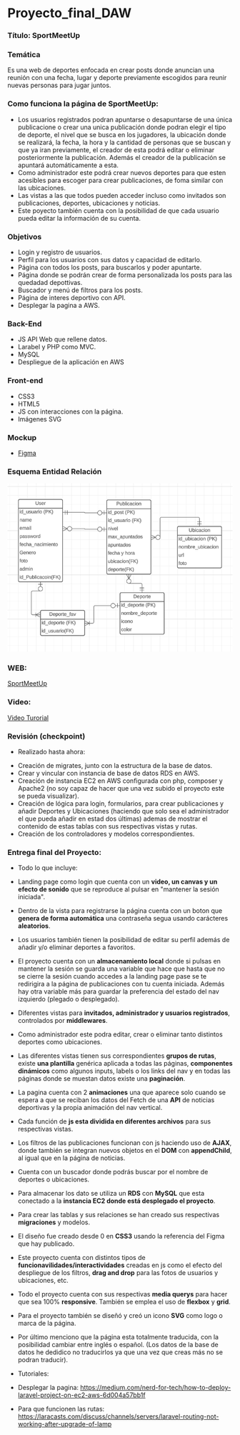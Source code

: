 # Proyecto_final_DAW

### Título: SportMeetUp

### Temática
Es una web de deportes enfocada en crear posts donde anuncian una
reunión con una fecha, lugar y deporte previamente escogidos para
reunir nuevas personas para jugar juntos.

### Como funciona la página de SportMeetUp:

 * Los usuarios registrados podran apuntarse o desapuntarse de una única publicacione o crear una unica publicación donde podran elegir el tipo de deporte, el nivel que se busca en los jugadores, la ubicación donde se realizará, la fecha, la hora y la cantidad de personas que se buscan y que ya iran previamente, el creador de esta podrá editar o eliminar posteriormente la publicación. Además el creador de la publicación se apuntará automáticamente a esta.
 * Como administrador este podrá crear nuevos deportes para que esten acesibles para escoger para crear publicaciones, de foma similar con las ubicaciones.
 * Las vistas a las que todos pueden acceder incluso como invitados son publicaciones, deportes, ubicaciones y noticias.
 * Este poyecto también cuenta con la posibilidad de que cada usuario pueda editar la información de su cuenta.

### Objetivos
 * Login y registro de usuarios.
 * Perfil para los usuarios con sus datos y capacidad de editarlo.
 * Página con todos los posts, para buscarlos y poder apuntarte.
 * Página donde se podrán crear de forma personalizada
    los posts para las quedadad depottivas.
 * Buscador y menú de filtros para los posts.
 * Página de interes deportivo con API.
 * Desplegar la pagina a AWS.

### Back-End
 * JS API Web que rellene datos.
 * Larabel y PHP como MVC.
 * MySQL 
 * Despliegue de la aplicación en AWS
### Front-end
 * CSS3
 * HTML5
 * JS con interacciones con la página.
 * Imágenes SVG
### Mockup
  * [Figma](https://www.figma.com/file/dGRJeVoflwP4UJdbVSi5re/Proyecto-TM1?t=0vOpSHlQzwZyoJ01-0)

### Esquema Entidad Relación
   ![imaen](https://github.com/AlejandroMostazo/Proyecto_final_DAW/blob/main/esquemaEntidadRelacion.png)

### WEB:

   [SportMeetUp](http://ec2-3-208-195-87.compute-1.amazonaws.com)

### Video:
   
   [Video Turorial](https://youtu.be/kP1ntJnJtpw)

### Revisión (checkpoint)
 - Realizado hasta ahora:

 * Creación de migrates, junto con la estructura de la base de datos.
 * Crear y vincular con instancia de base de datos RDS en AWS.
 * Creación de instancia EC2 en AWS configurada con php, composer y Apache2 (no soy capaz de hacer que una vez subido el proyecto este se pueda visualizar).
 * Creación de lógica para login, formularios, para crear publicaciones y añadir Deportes y Ubicaciones (haciendo que solo sea el administrador el que pueda añadir en estad dos últimas) ademas de mostrar el contenido de estas tablas con sus respectivas vistas y rutas.
 * Creación de los controladores y modelos correspondientes.

### Entrega final del Proyecto:

- Todo lo que incluye:

 * Landing page como login que cuenta con un **video, un canvas y un efecto de sonido** que se reproduce al pulsar en "mantener la sesión iniciada".
 * Dentro de la vista para registrarse la página cuenta con un boton que **genera de forma automática** una contraseña segua usando carácteres **aleatorios**.
 * Los usuarios también tienen la posibilidad de editar su perfil además de añadir y/o eliminar deportes a favoritos.
 * El proyecto cuenta con un **almacenamiento local** donde si pulsas en mantener la sesión se guarda una variable que hace que hasta que no se cierre la sesión cuando accedes a la landing page pase se te redirigira a la página de publicaciones con tu cuenta iniciada. Además hay otra variable más para guardar la preferencia del estado del nav izquierdo (plegado o desplegado).
 * Diferentes vistas para **invitados, administrador y usuarios registrados**, controlados por **middlewares**.
 * Como administrador este podra editar, crear o eliminar tanto distintos deportes como ubicaciones.
 * Las diferentes vistas tienen sus correspondientes **grupos de rutas**, existe **una plantilla** genérica aplicada a todas las páginas, **componentes dinámicos** como algunos inputs, labels o los links del nav y en todas las páginas donde se muestan datos existe una **paginación**.
 * La pagina cuenta con 2 **animaciones** una que aparece solo cuando se espera a que se reciban los datos del Fetch de una **API** de noticias deportivas y la propia animación del nav vertical.
 * Cada función de **js esta dividida en diferentes archivos** para sus respectivas vistas.
 * Los filtros de las publicaciones funcionan con js haciendo uso de **AJAX**, donde también se integran nuevos objetos en el **DOM** con **appendChild**, al igual que en la página de noticias.
 * Cuenta con un buscador donde podrás buscar por el nombre de deportes o ubicaciones.
 * Para almacenar los dato se utiliza un **RDS** con **MySQL** que esta conectado a la **instancia EC2 donde está desplegado el proyecto**.
 * Para crear las tablas y sus relaciones se han creado sus respectivas **migraciones** y modelos.
 * El diseño fue creado desde 0 en **CSS3** usando la referencia del Figma que hay publicado.
 * Este proyecto cuenta con distintos tipos de **funcionavilidades/interactividades** creadas en js como el efecto del despliegue de los filtros, **drag and drop** para las fotos de usuarios y ubicaciones, etc.
 * Todo el proyecto cuenta con sus respectivas **media querys** para hacer que sea 100% **responsive**. También se emplea el uso de **flexbox** y **grid**.
 * Para el proyecto también se diseñó y creó un icono **SVG** como logo o marca de la página.
 * Por último menciono que la página esta totalmente traducida, con la posibilidad cambiar entre inglés o español. (Los datos de la base de datos he dedidico no traducirlos ya que una vez que creas más no se podran traducir).

 * Tutoriales:
- Desplegar la pagina: https://medium.com/nerd-for-tech/how-to-deploy-laravel-project-on-ec2-aws-6d004a57bb1f

- Para que funcionen las rutas: https://laracasts.com/discuss/channels/servers/laravel-routing-not-working-after-upgrade-of-lamp


